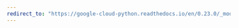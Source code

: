 ```yaml
---
redirect_to: "https://google-cloud-python.readthedocs.io/en/0.23.0/_modules/google/cloud/datastore/client.html"
---
```

